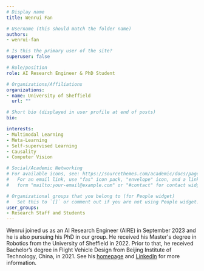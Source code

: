 ```yaml
---
# Display name
title: Wenrui Fan

# Username (this should match the folder name)
authors:
- wenrui-fan

# Is this the primary user of the site?
superuser: false

# Role/position
role: AI Research Engineer & PhD Student

# Organizations/Affiliations
organizations:
- name: University of Sheffield
  url: ""

# Short bio (displayed in user profile at end of posts)
bio: 

interests:
- Multimodal Learning
- Meta-Learning
- Self-supervised Learning
- Causality
- Computer Vision

# Social/Academic Networking
# For available icons, see: https://sourcethemes.com/academic/docs/page-builder/#icons
#   For an email link, use "fas" icon pack, "envelope" icon, and a link in the
#   form "mailto:your-email@example.com" or "#contact" for contact widget.

# Organizational groups that you belong to (for People widget)
#   Set this to `[]` or comment out if you are not using People widget.
user_groups:
- Research Staff and Students
---
```


Wenrui joined us as an AI Research Engineer (AIRE) in September 2023 and he is also pursuing his PhD in our group. He received his Master's degree in Robotics from the University of Sheffield in 2022. Prior to that, he received Bachelor’s degree in Flight Vehicle Design from Beijing Institute of Technology, China, in 2021. See his [homepage](https://wenruifan.github.io/) and [LinkedIn](https://www.linkedin.com/in/wenrui-fan-a7b68b290/) for more information. 
